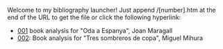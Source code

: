 Welcome to my bibliography launcher!
Just append /\[number].htm at the end of the URL to get the file or click the following hyperlink:

- [001](001.htm) book analysis for "Oda a Espanya", Joan Maragall
- [002](002.htm): Book analysis for "Tres sombreros de copa", Miguel Mihura
